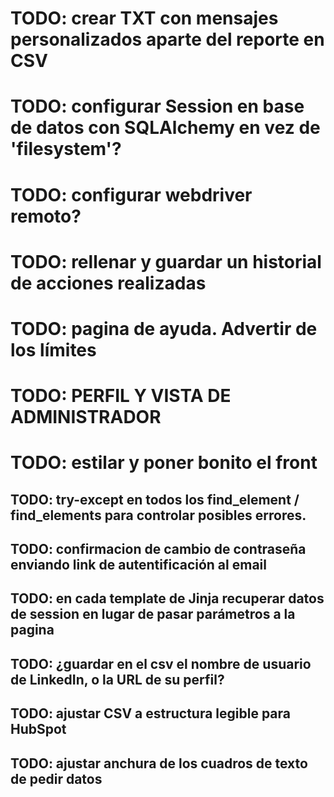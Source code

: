# TODO: crear TXT con mensajes personalizados aparte del reporte en CSV
# TODO: configurar Session en base de datos con SQLAlchemy en vez de 'filesystem'?
# TODO: configurar webdriver remoto?
# TODO: rellenar y guardar un historial de acciones realizadas
# TODO: pagina de ayuda. Advertir de los límites
# TODO: PERFIL Y VISTA DE ADMINISTRADOR
# TODO: estilar y poner bonito el front


## TODO: try-except en todos los find_element / find_elements para controlar posibles errores.
## TODO: confirmacion de cambio de contraseña enviando link de autentificación al email
## TODO: en cada template de Jinja recuperar datos de session en lugar de pasar parámetros a la pagina
## TODO: ¿guardar en el csv el nombre de usuario de LinkedIn, o la URL de su perfil?
## TODO: ajustar CSV a estructura legible para HubSpot
## TODO: ajustar anchura de los cuadros de texto de pedir datos
